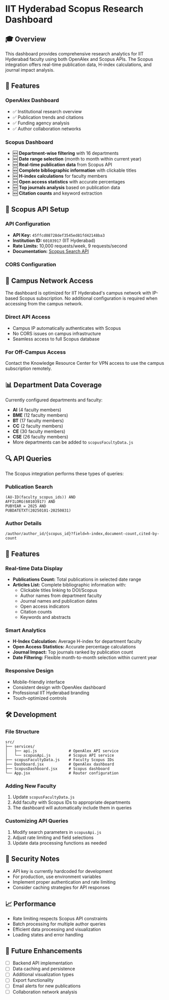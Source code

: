 # IIT Hyderabad Scopus Research Dashboard

## 🎓 Overview
This dashboard provides comprehensive research analytics for IIT Hyderabad faculty using both OpenAlex and Scopus APIs. The Scopus integration offers real-time publication data, H-index calculations, and journal impact analysis.

## 🚀 Features

### OpenAlex Dashboard
- ✅ Institutional research overview
- ✅ Publication trends and citations
- ✅ Funding agency analysis
- ✅ Author collaboration networks

### Scopus Dashboard
- 🆕 **Department-wise filtering** with 16 departments
- 🆕 **Date range selection** (month to month within current year)
- 🆕 **Real-time publication data** from Scopus API
- 🆕 **Complete bibliographic information** with clickable titles
- 🆕 **H-index calculations** for faculty members
- 🆕 **Open access statistics** with accurate percentages
- 🆕 **Top journals analysis** based on publication data
- 🆕 **Citation counts** and keyword extraction

## 🔧 Scopus API Setup

### API Configuration
- **API Key:** `45ffcd08728def3545ed81fd42148ba3`
- **Institution ID:** `60103917` (IIT Hyderabad)
- **Rate Limits:** 10,000 requests/week, 9 requests/second
- **Documentation:** [Scopus Search API](https://dev.elsevier.com/documentation/ScopusSearchAPI.wadl)

### CORS Configuration

## 🏫 Campus Network Access

The dashboard is optimized for IIT Hyderabad's campus network with IP-based Scopus subscription. No additional configuration is required when accessing from the campus network.

### Direct API Access
- Campus IP automatically authenticates with Scopus
- No CORS issues on campus infrastructure  
- Seamless access to full Scopus database

### For Off-Campus Access
Contact the Knowledge Resource Center for VPN access to use the campus subscription remotely.

## 📊 Department Data Coverage

Currently configured departments and faculty:
- **AI** (4 faculty members)
- **BME** (12 faculty members) 
- **BT** (17 faculty members)
- **CC** (2 faculty members)
- **CE** (30 faculty members)
- **CSE** (26 faculty members)
- More departments can be added to `scopusFacultyData.js`

## 🔍 API Queries

The Scopus integration performs these types of queries:

### Publication Search
```
(AU-ID(faculty_scopus_ids)) AND 
AFFILORG(60103917) AND 
PUBYEAR = 2025 AND 
PUBDATETXT(20250101-20250831)
```

### Author Details
```
/author/author_id/{scopus_id}?field=h-index,document-count,cited-by-count
```

## 📱 Features

### Real-time Data Display
- **Publications Count:** Total publications in selected date range
- **Articles List:** Complete bibliographic information with:
  - Clickable titles linking to DOI/Scopus
  - Author names from department faculty
  - Journal names and publication dates
  - Open access indicators
  - Citation counts
  - Keywords and abstracts

### Smart Analytics
- **H-Index Calculation:** Average H-index for department faculty
- **Open Access Statistics:** Accurate percentage calculations
- **Journal Impact:** Top journals ranked by publication count
- **Date Filtering:** Flexible month-to-month selection within current year

### Responsive Design
- Mobile-friendly interface
- Consistent design with OpenAlex dashboard
- Professional IIT Hyderabad branding
- Touch-optimized controls

## 🛠️ Development

### File Structure
```
src/
├── services/
│   ├── api.js              # OpenAlex API service
│   └── scopusApi.js        # Scopus API service
├── scopusFacultyData.js    # Faculty Scopus IDs
├── Dashboard.jsx           # OpenAlex dashboard
├── ScopusDashboard.jsx     # Scopus dashboard
└── App.jsx                 # Router configuration
```

### Adding New Faculty
1. Update `scopusFacultyData.js`
2. Add faculty with Scopus IDs to appropriate departments
3. The dashboard will automatically include them in queries

### Customizing API Queries
1. Modify search parameters in `scopusApi.js`
2. Adjust rate limiting and field selections
3. Update data processing functions as needed

## 🔐 Security Notes

- API key is currently hardcoded for development
- For production, use environment variables
- Implement proper authentication and rate limiting
- Consider caching strategies for API responses

## 📈 Performance

- Rate limiting respects Scopus API constraints
- Batch processing for multiple author queries
- Efficient data processing and visualization
- Loading states and error handling

## 🎯 Future Enhancements

- [ ] Backend API implementation
- [ ] Data caching and persistence
- [ ] Additional visualization types
- [ ] Export functionality
- [ ] Email alerts for new publications
- [ ] Collaboration network analysis
